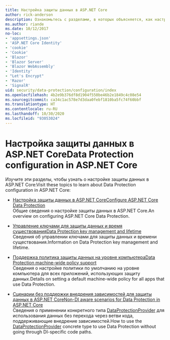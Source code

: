 ```yaml
---
title: Настройка защиты данных в ASP.NET Core
author: rick-anderson
description: Ознакомьтесь с разделами, в которых объясняется, как настроить защиту данных в ASP.NET Core.
ms.author: riande
ms.date: 10/12/2017
no-loc:
- 'appsettings.json'
- 'ASP.NET Core Identity'
- 'cookie'
- 'Cookie'
- 'Blazor'
- 'Blazor Server'
- 'Blazor WebAssembly'
- 'Identity'
- "Let's Encrypt"
- 'Razor'
- 'SignalR'
uid: security/data-protection/configuration/index
ms.openlocfilehash: 4b2e9b376df8d1904f550be46b2e1849c4c08e54
ms.sourcegitcommit: ca34c1ac578e7d3daa0febf1810ba5fc74f60bbf
ms.translationtype: HT
ms.contentlocale: ru-RU
ms.lasthandoff: 10/30/2020
ms.locfileid: "93053024"
---
```

# <a name="data-protection-configuration-in-aspnet-core"></a><span data-ttu-id="41df0-103">Настройка защиты данных в ASP.NET Core</span><span class="sxs-lookup"><span data-stu-id="41df0-103">Data Protection configuration in ASP.NET Core</span></span>

<span data-ttu-id="41df0-104">Изучите эти разделы, чтобы узнать о настройке защиты данных в ASP.NET Core:</span><span class="sxs-lookup"><span data-stu-id="41df0-104">Visit these topics to learn about Data Protection configuration in ASP.NET Core:</span></span>

* [<span data-ttu-id="41df0-105">Настройка защиты данных в ASP.NET Core</span><span class="sxs-lookup"><span data-stu-id="41df0-105">Configure ASP.NET Core Data Protection</span></span>](xref:security/data-protection/configuration/overview)  
  <span data-ttu-id="41df0-106">Общие сведения о настройке защиты данных в ASP.NET Core.</span><span class="sxs-lookup"><span data-stu-id="41df0-106">An overview on configuring ASP.NET Core Data Protection.</span></span>

* [<span data-ttu-id="41df0-107">Управление ключами для защиты данных и время существования</span><span class="sxs-lookup"><span data-stu-id="41df0-107">Data Protection key management and lifetime</span></span>](xref:security/data-protection/configuration/default-settings)  
  <span data-ttu-id="41df0-108">Сведения об управлении ключами для защиты данных и времени существования.</span><span class="sxs-lookup"><span data-stu-id="41df0-108">Information on Data Protection key management and lifetime.</span></span>

* [<span data-ttu-id="41df0-109">Поддержка политика защиты данных на уровне компьютера</span><span class="sxs-lookup"><span data-stu-id="41df0-109">Data Protection machine-wide policy support</span></span>](xref:security/data-protection/configuration/machine-wide-policy)  
  <span data-ttu-id="41df0-110">Сведения о настройке политики по умолчанию на уровне компьютера для всех приложений, использующих защиту данных.</span><span class="sxs-lookup"><span data-stu-id="41df0-110">Details on setting a default machine-wide policy for all apps that use Data Protection.</span></span>

* [<span data-ttu-id="41df0-111">Сценарии без поддержки внедрения зависимостей для защиты данных в ASP.NET Core</span><span class="sxs-lookup"><span data-stu-id="41df0-111">Non-DI aware scenarios for Data Protection in ASP.NET Core</span></span>](xref:security/data-protection/configuration/non-di-scenarios)  
  <span data-ttu-id="41df0-112">Сведения о применении конкретного типа [DataProtectionProvider](/dotnet/api/Microsoft.AspNetCore.DataProtection.DataProtectionProvider) для использования данных без перехода через ветви кода, поддерживающие внедрение зависимостей.</span><span class="sxs-lookup"><span data-stu-id="41df0-112">How to use the [DataProtectionProvider](/dotnet/api/Microsoft.AspNetCore.DataProtection.DataProtectionProvider) concrete type to use Data Protection without going through DI-specific code paths.</span></span>
